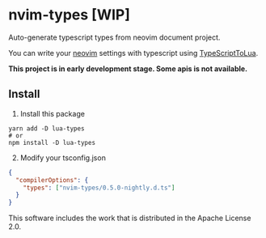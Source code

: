 # nvim-types [WIP]

Auto-generate typescript types from neovim document project.

You can write your [neovim](https://github.com/neovim/neovim) settings with typescript using [TypeScriptToLua](https://typescripttolua.github.io).

**This project is in early development stage. Some apis is not available.**

## Install

1. Install this package

```
yarn add -D lua-types
# or
npm install -D lua-types
```

2. Modify your tsconfig.json

```json
{
  "compilerOptions": {
    "types": ["nvim-types/0.5.0-nightly.d.ts"]
  }
}
```

This software includes the work that is distributed in the Apache License 2.0.
